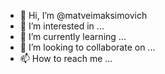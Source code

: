 - 👋 Hi, I’m @matveimaksimovich
- 👀 I’m interested in ...
- 🌱 I’m currently learning ...
- 💞️ I’m looking to collaborate on ...
- 📫 How to reach me ...

<!---
matveimaksimovich/matveimaksimovich is a ✨ special ✨ repository because its `README.md` (this file) appears on your GitHub profile.
You can click the Preview link to take a look at your changes.
--->
